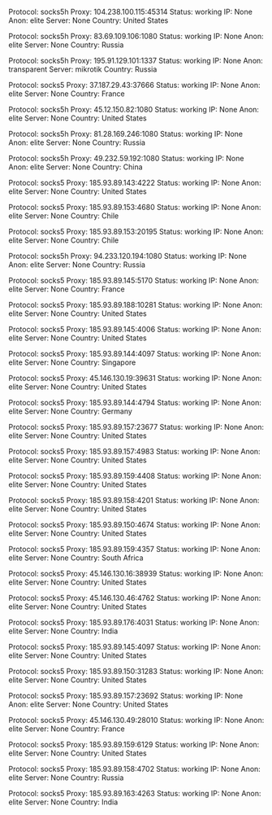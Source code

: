 Protocol: socks5h
Proxy: 104.238.100.115:45314
Status: working
IP: None
Anon: elite
Server: None
Country: United States

Protocol: socks5h
Proxy: 83.69.109.106:1080
Status: working
IP: None
Anon: elite
Server: None
Country: Russia

Protocol: socks5h
Proxy: 195.91.129.101:1337
Status: working
IP: None
Anon: transparent
Server: mikrotik
Country: Russia

Protocol: socks5
Proxy: 37.187.29.43:37666
Status: working
IP: None
Anon: elite
Server: None
Country: France

Protocol: socks5h
Proxy: 45.12.150.82:1080
Status: working
IP: None
Anon: elite
Server: None
Country: United States

Protocol: socks5h
Proxy: 81.28.169.246:1080
Status: working
IP: None
Anon: elite
Server: None
Country: Russia

Protocol: socks5h
Proxy: 49.232.59.192:1080
Status: working
IP: None
Anon: elite
Server: None
Country: China

Protocol: socks5
Proxy: 185.93.89.143:4222
Status: working
IP: None
Anon: elite
Server: None
Country: United States

Protocol: socks5
Proxy: 185.93.89.153:4680
Status: working
IP: None
Anon: elite
Server: None
Country: Chile

Protocol: socks5
Proxy: 185.93.89.153:20195
Status: working
IP: None
Anon: elite
Server: None
Country: Chile

Protocol: socks5h
Proxy: 94.233.120.194:1080
Status: working
IP: None
Anon: elite
Server: None
Country: Russia

Protocol: socks5
Proxy: 185.93.89.145:5170
Status: working
IP: None
Anon: elite
Server: None
Country: France

Protocol: socks5
Proxy: 185.93.89.188:10281
Status: working
IP: None
Anon: elite
Server: None
Country: United States

Protocol: socks5
Proxy: 185.93.89.145:4006
Status: working
IP: None
Anon: elite
Server: None
Country: United States

Protocol: socks5
Proxy: 185.93.89.144:4097
Status: working
IP: None
Anon: elite
Server: None
Country: Singapore

Protocol: socks5
Proxy: 45.146.130.19:39631
Status: working
IP: None
Anon: elite
Server: None
Country: United States

Protocol: socks5
Proxy: 185.93.89.144:4794
Status: working
IP: None
Anon: elite
Server: None
Country: Germany

Protocol: socks5
Proxy: 185.93.89.157:23677
Status: working
IP: None
Anon: elite
Server: None
Country: United States

Protocol: socks5
Proxy: 185.93.89.157:4983
Status: working
IP: None
Anon: elite
Server: None
Country: United States

Protocol: socks5
Proxy: 185.93.89.159:4408
Status: working
IP: None
Anon: elite
Server: None
Country: United States

Protocol: socks5
Proxy: 185.93.89.158:4201
Status: working
IP: None
Anon: elite
Server: None
Country: United States

Protocol: socks5
Proxy: 185.93.89.150:4674
Status: working
IP: None
Anon: elite
Server: None
Country: United States

Protocol: socks5
Proxy: 185.93.89.159:4357
Status: working
IP: None
Anon: elite
Server: None
Country: South Africa

Protocol: socks5
Proxy: 45.146.130.16:38939
Status: working
IP: None
Anon: elite
Server: None
Country: United States

Protocol: socks5
Proxy: 45.146.130.46:4762
Status: working
IP: None
Anon: elite
Server: None
Country: United States

Protocol: socks5
Proxy: 185.93.89.176:4031
Status: working
IP: None
Anon: elite
Server: None
Country: India

Protocol: socks5
Proxy: 185.93.89.145:4097
Status: working
IP: None
Anon: elite
Server: None
Country: United States

Protocol: socks5
Proxy: 185.93.89.150:31283
Status: working
IP: None
Anon: elite
Server: None
Country: United States

Protocol: socks5
Proxy: 185.93.89.157:23692
Status: working
IP: None
Anon: elite
Server: None
Country: United States

Protocol: socks5
Proxy: 45.146.130.49:28010
Status: working
IP: None
Anon: elite
Server: None
Country: France

Protocol: socks5
Proxy: 185.93.89.159:6129
Status: working
IP: None
Anon: elite
Server: None
Country: United States

Protocol: socks5
Proxy: 185.93.89.158:4702
Status: working
IP: None
Anon: elite
Server: None
Country: Russia

Protocol: socks5
Proxy: 185.93.89.163:4263
Status: working
IP: None
Anon: elite
Server: None
Country: India

